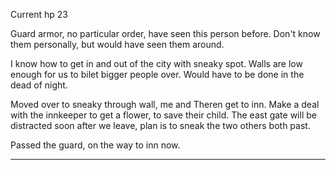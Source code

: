Current hp 23

Guard armor, no particular order, have seen this person before. Don't know them personally, but would have seen them around.

I know how to get in and out of the city with sneaky spot. Walls are low enough for us to bilet bigger people over. Would have to be done in the dead of night.

Moved over to sneaky through wall, me and Theren get to inn. Make a deal with the innkeeper to get a flower, to save their child. The east gate will be distracted soon after we leave, plan is to sneak the two others both past.

Passed the guard, on the way to inn now. 

***
